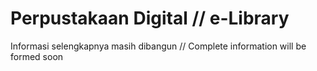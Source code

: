 # Perpustakaan Digital // e-Library

Informasi selengkapnya masih dibangun // Complete information will be formed soon
